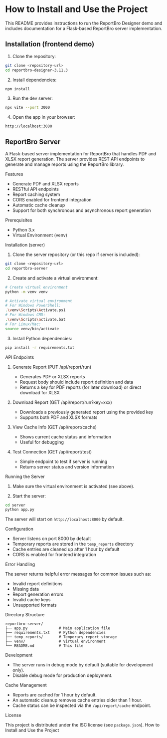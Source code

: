 # How to Install and Use the Project

This README provides instructions to run the ReportBro Designer demo and includes documentation for a Flask-based ReportBro server implementation.

## Installation (frontend demo)

1. Clone the repository:

```bash
git clone <repository-url>
cd reportbro-designer-3.11.3
```

2. Install dependencies:

```bash
npm install
```

3. Run the dev server:

```bash
npx vite --port 3000
```

4. Open the app in your browser:

```
http://localhost:3000
```

## ReportBro Server

A Flask-based server implementation for ReportBro that handles PDF and XLSX report generation. The server provides REST API endpoints to generate and manage reports using the ReportBro library.

Features

- Generate PDF and XLSX reports
- RESTful API endpoints
- Report caching system
- CORS enabled for frontend integration
- Automatic cache cleanup
- Support for both synchronous and asynchronous report generation

Prerequisites

- Python 3.x
- Virtual Environment (venv)

Installation (server)

1. Clone the server repository (or this repo if server is included):

```bash
git clone <repository-url>
cd reportbro-server
```

2. Create and activate a virtual environment:

```bash
# Create virtual environment
python -m venv venv

# Activate virtual environment
# For Windows PowerShell:
.\venv\Scripts\Activate.ps1
# For Windows CMD:
.\venv\Scripts\activate.bat
# For Linux/Mac:
source venv/bin/activate
```

3. Install Python dependencies:

```bash
pip install -r requirements.txt
```

API Endpoints

1. Generate Report (PUT /api/report/run)

   - Generates PDF or XLSX reports
   - Request body should include report definition and data
   - Returns a key for PDF reports (for later download) or direct download for XLSX

2. Download Report (GET /api/report/run?key=xxx)

   - Downloads a previously generated report using the provided key
   - Supports both PDF and XLSX formats

3. View Cache Info (GET /api/report/cache)

   - Shows current cache status and information
   - Useful for debugging

4. Test Connection (GET /api/report/test)

   - Simple endpoint to test if server is running
   - Returns server status and version information

Running the Server

1. Make sure the virtual environment is activated (see above).

2. Start the server:

```bash
cd server
python app.py
```

The server will start on `http://localhost:8000` by default.

Configuration

- Server listens on port 8000 by default
- Temporary reports are stored in the `temp_reports` directory
- Cache entries are cleaned up after 1 hour by default
- CORS is enabled for frontend integration

Error Handling

The server returns helpful error messages for common issues such as:

- Invalid report definitions
- Missing data
- Report generation errors
- Invalid cache keys
- Unsupported formats

Directory Structure

```
reportbro-server/
├── app.py              # Main application file
├── requirements.txt    # Python dependencies
├── temp_reports/       # Temporary report storage
├── venv/               # Virtual environment
└── README.md           # This file
```

Development

- The server runs in debug mode by default (suitable for development only).
- Disable debug mode for production deployment.

Cache Management

- Reports are cached for 1 hour by default.
- An automatic cleanup removes cache entries older than 1 hour.
- Cache status can be inspected via the `/api/report/cache` endpoint.

License

This project is distributed under the ISC license (see `package.json`).
How to Install and Use the Project